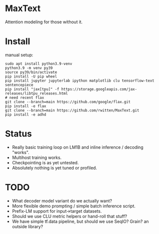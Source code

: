 MaxText
======

Attention modeling for those without it.

Install
========
manual setup:

```
sudo apt install python3.9-venv
python3.9 -m venv py39
source py39/bin/activate
pip install -U pip wheel
pip install jupyter jupyterlab ipython matplotlib clu tensorflow-text sentencepiece
pip install "jax[tpu]" -f https://storage.googleapis.com/jax-releases/libtpu_releases.html
# need recent flax
git clone --branch=main https://github.com/google/flax.git
pip install -e flax
git clone --branch=main https://github.com/rwitten/MaxText.git
pip install -e adhd
```


Status
======

- Really basic training loop on LM1B and inline inference / decoding "works".
- Multihost training works.
- Checkpointing is as yet untested.
- Absolutely nothing is yet tuned or profiled.

TODO
====

 - What decoder model variant do we actually want?
 - More flexible demo prompting / simple batch inference script.
 - Prefix-LM support for input->target datasets.
 - Should we use CLU metric helpers or hand-roll that stuff?
 - We have simple tf.data pipeline, but should we use SeqIO? Grain? an outside library?
